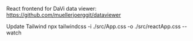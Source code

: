React frontend for DaVi data viewer: https://github.com/muellerjoerggit/dataviewer

Update Tailwind npx tailwindcss -i ./src/App.css -o ./src/reactApp.css --watch